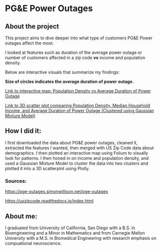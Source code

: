 # PG&E Power Outages 

## About the project

This project aims to dive deeper into what type of customers PG&E Power outages affect the most.

I looked at features such as duration of the average power outage or number of customers affected in a zip code **vs** income and population density.

Below are interactive visuals that summarize my findings:

**Size of circles indicates the average duration of power outage.**

[Link to interactive map: Population Density vs Average Duration of Power Outage](https://conwayhsieh.github.io/PowerOutages/poweroutages_population_duration.html)

[Link to 3D scatter plot comparing Population Density, Median Household Income, and Average Duration of Power Outage (Clustered using Gaussian Mixture Model)](https://conwayhsieh.github.io/PowerOutages/cluster.html)

## How I did it:
I first downloaded the data about PG&E power outages, cleaned it, extracted the features I wanted, then merged with US Zip Code data about demographics. I then plotted an interactive map using Folium to visually look for patterns. I then honed in on income and population density, and used a Gaussian Mixture Model to cluster the data into two clusters and plotted it into a 3D scatterplot using Plotly.

### Sources:
https://pge-outages.simonwillison.net/pge-outages

https://uszipcode.readthedocs.io/index.html

## About me:
I graduated from University of California, San Diego with a B.S. in Bioengineering and a Minor in Mathematics and from Carnegie Mellon University with a M.S. in Biomedical Engineering with research emphasis on compuational neuroscience.
